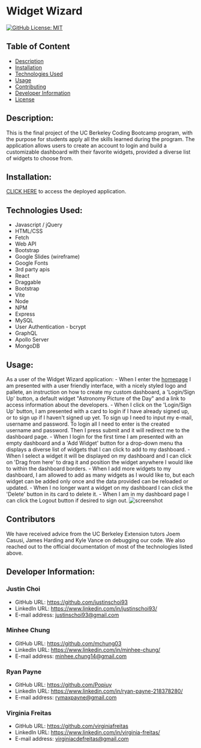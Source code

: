# Widget Wizard
  [![GitHub License: MIT](https://img.shields.io/badge/License-MIT-blue.svg)](https://opensource.org/licenses/MIT)

  ## Table of Content
  * [Description](#description)
  * [Installation](#installation)
  * [Technologies Used](#technologies-used)
  * [Usage](#usage)
  * [Contributing](#contributing)
  * [Developer Information](#developer-information)
  * [License](#license)

  ## Description:
  This is the final project of the UC Berkeley Coding Bootcamp program, with the purpose for students apply all the skills learned during the program. The application allows users to create an account to login and build a customizable dashboard with their favorite widgets, provided a diverse list of widgets to choose from.

  ## Installation:
  [CLICK HERE](https://tranquil-tor-75275-57652b10176e.herokuapp.com/) to access the deployed application.

  ## Technologies Used:
  - Javascript / jQuery
  - HTML/CSS
  - Fetch
  - Web API
  - Bootstrap
  - Google Slides (wireframe)
  - Google Fonts
  - 3rd party apis
  - React
  - Draggable
  - Bootstrap
  - Vite
  - Node
  - NPM
  - Express
  - MySQL
  - User Authentication - bcrypt
  - GraphQL
  - Apollo Server
  - MongoDB

  ## Usage:
  As a user of the Widget Wizard application:
    - When I enter the [homepage](https://tranquil-tor-75275-57652b10176e.herokuapp.com/) I am presented with a user friendly interface, with a nicely styled logo and pallete, an instruction on how to create my custom dashboard, a 'Login/Sign Up' button, a default widget "Astronomy Picture of the Day" and a link to access information about the developers.
    - When I click on the 'Login/Sign Up' button, I am presented with a card to login if I have already signed up, or to sign up if I haven't signed up yet. To sign up I need to input my e-mail, username and password. To login all I need to enter is the created username and password. Then I press submit and it will redirect me to the dashboard page.
    - When I login for the first time I am presented with an empty dashboard and a 'Add Widget' button for a drop-down menu tha displays a diverse list of widgets that I can click to add to my dashboard.
    - When I select a widget it will be displayed on my dashboard and I can click on 'Drag from here' to drag it and position the widget anywhere I would like to within the dashboard borders.
    - When I add more widgets to my dashboard, I am allowed to add as many widgets as I would like to, but each widget can be added only once and the data provided can be reloaded or updated.
    - When I no longer want a widget on my dashboard I can click the 'Delete' button in its card to delete it.
    - When I am in my dashboard page I can click the Logout button if desired to sign out.
    ![screenshot](./client/src/images/demo.gif)
  
  ## Contributors
  We have received advice from the UC Berkeley Extension tutors Joem Casusi, James Harding and Kyle Vance on debugging our code. We also reached out to the official documentation of most of the technologies listed above.

  ## Developer Information:
 ### Justin Choi
* GitHub URL: https://github.com/justinschoi93
* LinkedIn URL: https://www.linkedin.com/in/justinschoi93/
* E-mail address: justinschoi93@gmail.com 

 ### Minhee Chung
* GitHub URL: https://github.com/mchung03
* LinkedIn URL: https://www.linkedin.com/in/minhee-chung/
* E-mail address: minhee.chung14@gmail.com

 ### Ryan Payne
* GitHub URL: https://github.com/Popiuy
* LinkedIn URL: https://www.linkedin.com/in/ryan-payne-218378280/
* E-mail address: rymaxpayne@gmail.com

 ### Virginia Freitas
* GitHub URL: https://github.com/virginiafreitas
* LinkedIn URL: https://www.linkedin.com/in/virginia-freitas/
* E-mail address: virginiacdefreitas@gmail.com